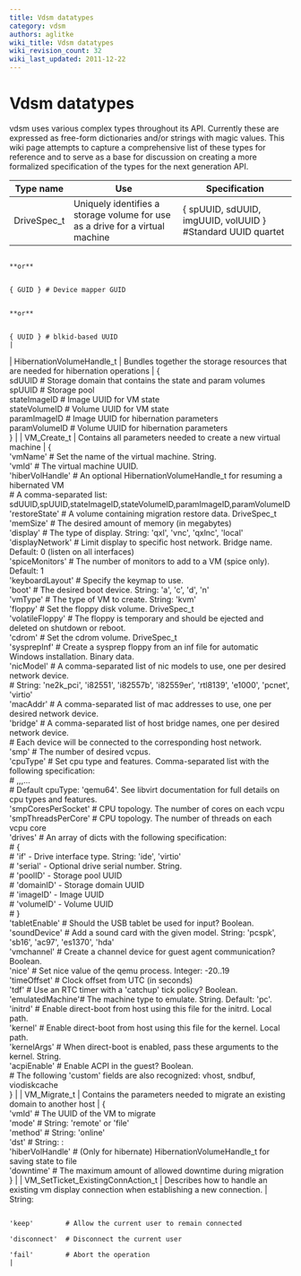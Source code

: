 ```yaml
---
title: Vdsm datatypes
category: vdsm
authors: aglitke
wiki_title: Vdsm datatypes
wiki_revision_count: 32
wiki_last_updated: 2011-12-22
---
```


# Vdsm datatypes

vdsm uses various complex types throughout its API. Currently these are expressed as free-form dictionaries and/or strings with magic values. This wiki page attempts to capture a comprehensive list of these types for reference and to serve as a base for discussion on creating a more formalized specification of the types for the next generation API.

| Type name                            | Use                                                                                           | Specification                                                                                                              |
|--------------------------------------|-----------------------------------------------------------------------------------------------|----------------------------------------------------------------------------------------------------------------------------|
| DriveSpec_t                         | Uniquely identifies a storage volume for use as a drive for a virtual machine                 | { spUUID, sdUUID, imgUUID, volUUID } #Standard UUID quartet                                                                

                                                                                                                                        **or**                                                                                                                      

                                                                                                                                            { GUID } # Device mapper GUID                                                                                           

                                                                                                                                        **or**                                                                                                                      

                                                                                                                                            { UUID } # blkid-based UUID                                                                                             |
| HibernationVolumeHandle_t           | Bundles together the storage resources that are needed for hibernation operations             | {                                                                                                                          
                                                                                                                                              sdUUID         # Storage domain that contains the state and param volumes                                             
                                                                                                                                              spUUID         # Storage pool                                                                                         
                                                                                                                                              stateImageID   # Image UUID for VM state                                                                              
                                                                                                                                              stateVolumeID  # Volume UUID for VM state                                                                             
                                                                                                                                              paramImageID   # Image UUID for hibernation parameters                                                                
                                                                                                                                              paramVolumeID  # Volume UUID for hibernation parameters                                                               
                                                                                                                                            }                                                                                                                       |
| VM_Create_t                        | Contains all parameters needed to create a new virtual machine                                | {                                                                                                                          
                                                                                                                                              'vmName'         # Set the name of the virtual machine. String.                                                       
                                                                                                                                              'vmId'           # The virtual machine UUID.                                                                          
                                                                                                                                              'hiberVolHandle' # An optional HibernationVolumeHandle_t for resuming a hibernated VM                                 
                                                                                                                                                               # A comma-separated list: sdUUID,spUUID,stateImageID,stateVolumeID,paramImageID,paramVolumeID        
                                                                                                                                              'restoreState'   # A volume containing migration restore data. DriveSpec_t                                            
                                                                                                                                              'memSize'        # The desired amount of memory (in megabytes)                                                        
                                                                                                                                              'display'        # The type of display.  String: 'qxl', 'vnc', 'qxlnc', 'local'                                       
                                                                                                                                              'displayNetwork' # Limit display to specific host network.  Bridge name. Default: 0 (listen on all interfaces)        
                                                                                                                                              'spiceMonitors'  # The number of monitors to add to a VM (spice only).  Default: 1                                    
                                                                                                                                              'keyboardLayout' # Specify the keymap to use.                                                                         
                                                                                                                                              'boot'           # The desired boot device. String: 'a', 'c', 'd', 'n'                                                
                                                                                                                                              'vmType'         # The type of VM to create.  String: 'kvm'                                                           
                                                                                                                                              'floppy'         # Set the floppy disk volume. DriveSpec_t                                                            
                                                                                                                                              'volatileFloppy' # The floppy is temporary and should be ejected and deleted on shutdown or reboot.                   
                                                                                                                                              'cdrom'          # Set the cdrom volume. DriveSpec_t                                                                  
                                                                                                                                              'sysprepInf'     # Create a sysprep floppy from an inf file for automatic Windows installation. Binary data.          
                                                                                                                                              'nicModel'       # A comma-separated list of nic models to use, one per desired network device.                       
                                                                                                                                                               # String: 'ne2k_pci', 'i82551', 'i82557b', 'i82559er', 'rtl8139', 'e1000', 'pcnet', 'virtio'         
                                                                                                                                              'macAddr'        # A comma-separated list of mac addresses to use, one per desired network device.                    
                                                                                                                                              'bridge'         # A comma-separated list of host bridge names, one per desired network device.                       
                                                                                                                                                               # Each device will be connected to the corresponding host network.                                   
                                                                                                                                              'smp'            # The number of desired vcpus.                                                                       
                                                                                                                                              'cpuType'        # Set cpu type and features.  Comma-separated list with the following specification:                 
                                                                                                                                                               # <cpuType>,<feature-1>,<feature-2>,...<feature-N>                                                   
                                                                                                                                                               # Default cpuType: 'qemu64'.  See libvirt documentation for full details on cpu types and features.  
                                                                                                                                              'smpCoresPerSocket' # CPU topology.  The number of cores on each vcpu                                                 
                                                                                                                                              'smpThreadsPerCore' # CPU topology.  The number of threads on each vcpu core                                          
                                                                                                                                              'drives'         # An array of dicts with the following specification:                                                
                                                                                                                                                               # {                                                                                                  
                                                                                                                                                               #   'if'       - Drive interface type. String: 'ide', 'virtio'                                       
                                                                                                                                                               #   'serial'   - Optional drive serial number. String.                                               
                                                                                                                                                               #   'poolID'   - Storage pool UUID                                                                   
                                                                                                                                                               #   'domainID' - Storage domain UUID                                                                 
                                                                                                                                                               #   'imageID'  - Image UUID                                                                          
                                                                                                                                                               #   'volumeID' - Volume UUID                                                                         
                                                                                                                                                               # }                                                                                                  
                                                                                                                                              'tabletEnable'   # Should the USB tablet be used for input? Boolean.                                                  
                                                                                                                                              'soundDevice'    # Add a sound card with the given model.  String: 'pcspk', 'sb16', 'ac97', 'es1370', 'hda'           
                                                                                                                                              'vmchannel'      # Create a channel device for guest agent communication? Boolean.                                    
                                                                                                                                              'nice'           # Set nice value of the qemu process. Integer: -20..19                                               
                                                                                                                                              'timeOffset'     # Clock offset from UTC (in seconds)                                                                 
                                                                                                                                              'tdf'            # Use an RTC timer with a 'catchup' tick policy? Boolean.                                            
                                                                                                                                              'emulatedMachine'# The machine type to emulate.  String.  Default: 'pc'.                                              
                                                                                                                                              'initrd'         # Enable direct-boot from host using this file for the initrd.  Local path.                          
                                                                                                                                              'kernel'         # Enable direct-boot from host using this file for the kernel.  Local path.                          
                                                                                                                                              'kernelArgs'     # When direct-boot is enabled, pass these arguments to the kernel. String.                           
                                                                                                                                              'acpiEnable'     # Enable ACPI in the guest? Boolean.                                                                 
                                                                                                                                              # The following 'custom' fields are also recognized: vhost, sndbuf, viodiskcache                                      
                                                                                                                                            }                                                                                                                       |
| VM_Migrate_t                       | Contains the parameters needed to migrate an existing domain to another host                  | {                                                                                                                          
                                                                                                                                              'vmId'           # The UUID of the VM to migrate                                                                      
                                                                                                                                              'mode'           # String: 'remote' or 'file'                                                                         
                                                                                                                                              'method'         # String: 'online'                                                                                   
                                                                                                                                              'dst'            # String: <host>:<port>                                                                              
                                                                                                                                              'hiberVolHandle' # (Only for hibernate) HibernationVolumeHandle_t for saving state to file                            
                                                                                                                                              'downtime'       # The maximum amount of allowed downtime during migration                                            
                                                                                                                                            }                                                                                                                       |
| VM_SetTicket_ExistingConnAction_t | Describes how to handle an existing vm display connection when establishing a new connection. | String:                                                                                                                    

                                                                                                                                            'keep'        # Allow the current user to remain connected                                                              
                                                                                                                                            'disconnect'  # Disconnect the current user                                                                             
                                                                                                                                            'fail'        # Abort the operation                                                                                     |
